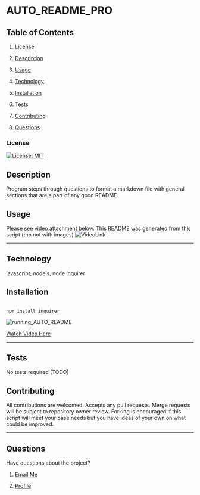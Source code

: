
# AUTO_README_PRO

## Table of Contents

1. [License](#License)

2. [Description](#Description)

3. [Usage](#Usage)

4. [Technology](#Technology)

5. [Installation](#Installation)

6. [Tests](#Tests)

7. [Contributing](#Contributing)

8. [Questions](#Questions)

### License

[![License: MIT](https://img.shields.io/badge/License-MIT-yellow.svg)](https://opensource.org/licenses/MIT)

## Description

Program steps through questions to format a markdown file with general sections that are a part of any good README

## Usage

Please see video attachment below. This README was generated from this script (tho not with images)
![VideoLink](https://drive.google.com/file/d/1CYVM37hvahP5L2GyCdIRT4TGArlQqCcm/preview)
_ _ _ _

## Technology

javascript, nodejs, node inquirer

## Installation

```

npm install inquirer

```
![running_AUTO_README](https://user-images.githubusercontent.com/83618122/130685192-9dcb55f9-94d7-41e2-b767-67ffa6361d0f.gif)

[Watch Video Here](https://drive.google.com/file/d/1CYVM37hvahP5L2GyCdIRT4TGArlQqCcm/preview)


_ _ _ _

## Tests

No tests required (TODO)

## Contributing

All contributions are welcomed. Accepts any pull requests. Merge requests will be subject to repository owner review. Forking is encouraged if this script will meet your base needs but you have ideas of your own on what could be improved.

_ _ _ _

## Questions

Have questions about the project?

1. [Email Me](adam.niggebrugge@gmail.com)

2. [Profile](https://github.com/adam-niggebrugge)

